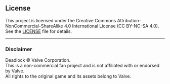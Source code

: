 ## License

This project is licensed under the Creative Commons Attribution-NonCommercial-ShareAlike 4.0 International License (CC BY-NC-SA 4.0).  
See the [LICENSE](LICENSE) file for details.

---

### Disclaimer
Deadlock © Valve Corporation.  
This is a non-commercial fan project and is not affiliated with or endorsed by Valve.  
All rights to the original game and its assets belong to Valve.